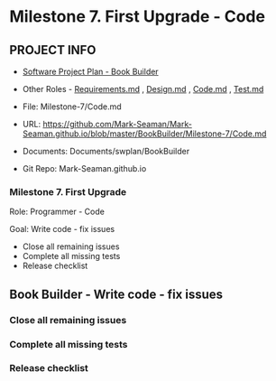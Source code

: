 # Milestone 7. First Upgrade - Code


## PROJECT INFO

* [Software Project Plan - Book Builder](../Index.md)

* Other Roles - [Requirements.md](Requirements.md)
, [Design.md](Design.md)
, [Code.md](Code.md)
, [Test.md](Test.md)



* File: Milestone-7/Code.md

* URL: https://github.com/Mark-Seaman/Mark-Seaman.github.io/blob/master/BookBuilder/Milestone-7/Code.md

* Documents: Documents/swplan/BookBuilder

* Git Repo: Mark-Seaman.github.io




### Milestone 7. First Upgrade



Role: Programmer - Code

Goal: Write code - fix issues

* Close all remaining issues
* Complete all missing tests
* Release checklist



## Book Builder - Write code - fix issues



### Close all remaining issues


### Complete all missing tests


### Release checklist
